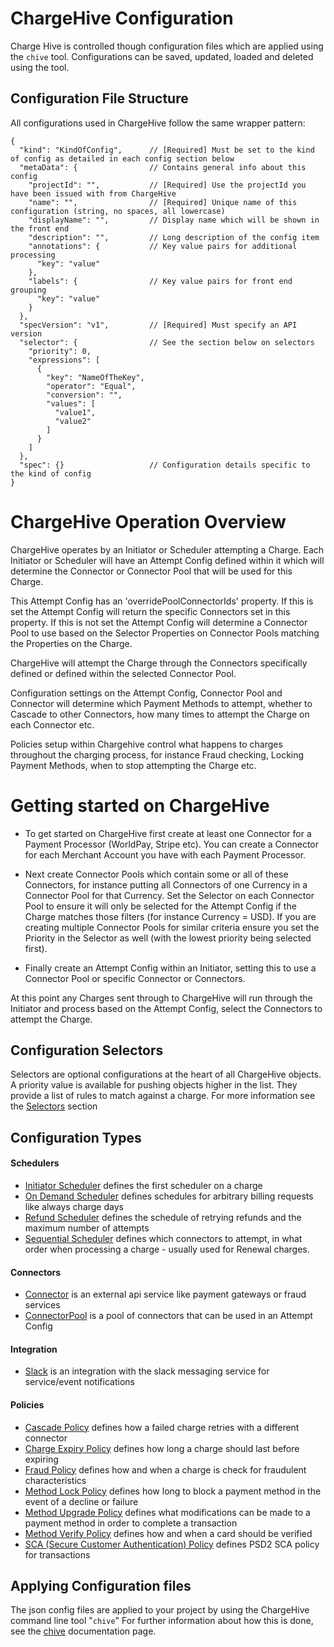 # ChargeHive Configuration
Charge Hive is controlled though configuration files which are applied using the `chive` tool. 
Configurations can be saved, updated, loaded and deleted using the tool.

## Configuration File Structure
All configurations used in ChargeHive follow the same wrapper pattern:
```json5
{
  "kind": "KindOfConfig",      // [Required] Must be set to the kind of config as detailed in each config section below
  "metaData": {                // Contains general info about this config
    "projectId": "",           // [Required] Use the projectId you have been issued with from ChargeHive
    "name": "",                // [Required] Unique name of this configuration (string, no spaces, all lowercase)
    "displayName": "",         // Display name which will be shown in the front end
    "description": "",         // Long description of the config item
    "annotations": {           // Key value pairs for additional processing
      "key": "value"
    },
    "labels": {                // Key value pairs for front end grouping
      "key": "value"
    }
  },
  "specVersion": "v1",         // [Required] Must specify an API version
  "selector": {                // See the section below on selectors
    "priority": 0,
    "expressions": [
      {
        "key": "NameOfTheKey",
        "operator": "Equal",
        "conversion": "",
        "values": [
          "value1",
          "value2"
        ]
      }
    ]
  },
  "spec": {}                   // Configuration details specific to the kind of config
}
```
# ChargeHive Operation Overview
ChargeHive operates by an Initiator or Scheduler attempting a Charge.
Each Initiator or Scheduler will have an Attempt Config defined within it which will determine the Connector or Connector Pool that will be used for this Charge. 

This Attempt Config has an 'overridePoolConnectorIds' property. 
If this is set the Attempt Config will return the specific Connectors set in this property.
If this is not set the Attempt Config will determine a Connector Pool to use based on the Selector Properties on Connector Pools matching the Properties on the Charge. 

ChargeHive will attempt the Charge through the Connectors specifically defined or defined within the selected Connector Pool.

Configuration settings on the Attempt Config, Connector Pool and Connector will determine which Payment Methods to attempt, whether to Cascade to other Connectors, how many times to attempt the Charge on each Connector etc.

Policies setup within Chargehive control what happens to charges throughout the charging process, for instance Fraud checking, Locking Payment Methods, when to stop attempting the Charge etc.

# Getting started on ChargeHive
* To get started on ChargeHive first create at least one Connector for a Payment Processor (WorldPay, Stripe etc).
You can create a Connector for each Merchant Account you have with each Payment Processor.

* Next create Connector Pools which contain some or all of these Connectors, for instance putting all Connectors of one Currency in a Connector Pool for that Currency.
Set the Selector on each Connector Pool to ensure it will only be selected for the Attempt Config if the Charge matches those filters (for instance Currency = USD).
If you are creating multiple Connector Pools for similar criteria ensure you set the Priority in the Selector as well (with the lowest priority being selected first).

* Finally create an Attempt Config within an Initiator, setting this to use a Connector Pool or specific Connector or Connectors.

At this point any Charges sent through to ChargeHive will run through the Initiator and process based on the Attempt Config, select the Connectors to attempt the Charge.  

## Configuration Selectors
Selectors are optional configurations at the heart of all ChargeHive objects. A priority value is available for pushing objects higher in the list. They provide a list of rules to match against a charge.
For more information see the [Selectors](selectors.md) section

## Configuration Types

#### Schedulers
+ [Initiator Scheduler](initiator.md) defines the first scheduler on a charge
+ [On Demand Scheduler](scheduler/on_demand.md) defines schedules for arbitrary billing requests like always charge days
+ [Refund Scheduler](scheduler/refund.md) defines the schedule of retrying refunds and the maximum number of attempts
+ [Sequential Scheduler](scheduler/sequential.md) defines which connectors to attempt, in what order when processing a charge - usually used for Renewal charges.

#### Connectors
+ [Connector](connectors/connector.md) is an external api service like payment gateways or fraud services
+ [ConnectorPool](connectors/pool.md) is a pool of connectors that can be used in an Attempt Config 

#### Integration
+ [Slack](integration/slack.md) is an integration with the slack messaging service for service/event notifications

#### Policies
+ [Cascade Policy](policy/cascade.md) defines how a failed charge retries with a different connector
+ [Charge Expiry Policy](policy/charge_expiry.md) defines how long a charge should last before expiring
+ [Fraud Policy](policy/fraud.md) defines how and when a charge is check for fraudulent characteristics 
+ [Method Lock Policy](policy/method_lock.md) defines how long to block a payment method in the event of a decline or failure
+ [Method Upgrade Policy](policy/method_upgrade.md) defines what modifications can be made to a payment method in order to complete a transaction 
+ [Method Verify Policy](policy/method_verify.md) defines how and when a card should be verified
+ [SCA (Secure Customer Authentication) Policy](policy/sca.md) defines PSD2 SCA policy for transactions

## Applying Configuration files
The json config files are applied to your project by using the ChargeHive command line tool "`chive`"
For further information about how this is done, see the [chive](chive.md) documentation page.
